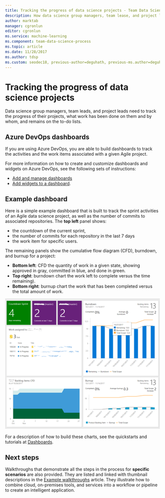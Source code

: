 ```yaml
---
title: Tracking the progress of data science projects - Team Data Science Process
description: How data science group managers, team lease, and project leads can track the progress of a data science project.
author: marktab
manager: cgronlun
editor: cgronlun
ms.service: machine-learning
ms.component: team-data-science-process
ms.topic: article
ms.date: 11/28/2017
ms.author: tdsp
ms.custom: seodec18, previous-author=deguhath, previous-ms.author=deguhath
---
```



# Tracking the progress of data science projects

Data science group managers, team leads, and project leads need to track the progress of their projects, what work has been done on them and by whom, and remains on the to-do lists. 

## Azure DevOps dashboards
If you are using Azure DevOps, you are able to build dashboards to track the activities and the work items associated with a given Agile project. 

For more information on how to create and customize dashboards and widgets on Azure DevOps, see the following sets of instructions:

- [Add and manage dashboards](https://docs.microsoft.com/azure/devops/report/dashboards/dashboards)
- [Add widgets to a dashboard](https://docs.microsoft.com/azure/devops/report/dashboards/add-widget-to-dashboard).

## Example dashboard

Here is a simple example dashboard that is built to track the sprint activities of an Agile data science project, as well as the number of commits to associated repositories. The **top left** panel shows:

- the countdown of the current sprint, 
- the number of commits for each repository in the last 7 days
- the work item for specific users. 

The remaining panels show the cumulative flow diagram (CFD), burndown, and burnup for a project:

- **Bottom left**:  CFD the quantity of work in a given state, showing approved in gray, committed in blue, and done in green.
- **Top right**: burndown chart the work left to complete versus the time remaining).
- **Bottom right**: burnup chart the work that has been completed versus the total amount of work.

![dashboard](./media/track-progress/dashboard.png)

For a description of how to build these charts, see  the quickstarts and tutorials at [Dashboards](https://docs.microsoft.com/azure/devops/report/dashboards/).
 
## Next steps

Walkthroughs that demonstrate all the steps in the process for **specific scenarios** are also provided. They are listed and linked with thumbnail descriptions in the [Example walkthroughs](walkthroughs.md) article. They illustrate how to combine cloud, on-premises tools, and services into a workflow or pipeline to create an intelligent application. 
